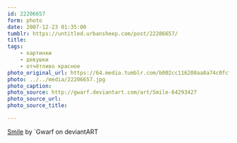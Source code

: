 ```yaml
---
id: 22206657
form: photo
date: 2007-12-23 01:35:00
tumblr: https://untitled.urbansheep.com/post/22206657/
title:
tags:
    - картинки
    - девушки
    - отчётливо красное
photo_original_url: https://64.media.tumblr.com/b002cc116208aa8a74c0fcf9eafd7cd5/78n67m26L3ac2tvloMBBjnPVo1_r1_640.jpg
photo: ../../media/22206657.jpg
photo_caption:
photo_source: http://gwarf.deviantart.com/art/Smile-64293427
photo_source_url:
photo_source_title:

---
```


<p><a href="http://gwarf.deviantart.com/art/Smile-64293427">Smile</a> by `Gwarf on deviantART</p>
